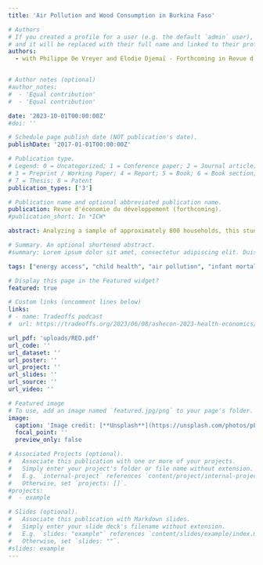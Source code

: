 ```yaml
---
title: 'Air Pollution and Wood Consumption in Burkina Faso'

# Authors
# If you created a profile for a user (e.g. the default `admin` user), write the username (folder name) here
# and it will be replaced with their full name and linked to their profile.
authors:
  - with Philippe De Vreyer and Elodie Djemaï - Forthcoming in Revue d'économie du développement (2024)


# Author notes (optional)
#author_notes:
#  - 'Equal contribution'
#  - 'Equal contribution'

date: '2023-10-01T00:00:00Z'
#doi: ''

# Schedule page publish date (NOT publication's date).
publishDate: '2017-01-01T00:00:00Z'

# Publication type.
# Legend: 0 = Uncategorized; 1 = Conference paper; 2 = Journal article;
# 3 = Preprint / Working Paper; 4 = Report; 5 = Book; 6 = Book section;
# 7 = Thesis; 8 = Patent
publication_types: ['3']

# Publication name and optional abbreviated publication name.
publication: Revue d'économie du développement (forthcoming).
#publication_short: In *ICW*

abstract: Analyzing a sample of approximately 800 households, this study measures the extent of household air pollution in Burkina Faso and assesses the relationship between exposure to fine particles and the consumption of wood for cooking.

# Summary. An optional shortened abstract.
#summary: Lorem ipsum dolor sit amet, consectetur adipiscing elit. Duis posuere tellus ac convallis placerat. Proin tincidunt magna sed ex sollicitudin condimentum.

tags: ["energy access", "child health", "air pollution", "infant mortality", "cooking", "LPG", "Peru"]

# Display this page in the Featured widget?
featured: true

# Custom links (uncomment lines below)
links:
# - name: Tradeoffs podcast
#  url: https://tradeoffs.org/2023/06/08/ashecon-2023-health-economics/

url_pdf: 'uploads/RED.pdf'
url_code: ''
url_dataset: ''
url_poster: ''
url_project: ''
url_slides: ''
url_source: ''
url_video: ''

# Featured image
# To use, add an image named `featured.jpg/png` to your page's folder.
image:
  caption: 'Image credit: [**Unsplash**](https://unsplash.com/photos/pLCdAaMFLTE)'
  focal_point: ''
  preview_only: false

# Associated Projects (optional).
#   Associate this publication with one or more of your projects.
#   Simply enter your project's folder or file name without extension.
#   E.g. `internal-project` references `content/project/internal-project/index.md`.
#   Otherwise, set `projects: []`.
#projects:
#  - example

# Slides (optional).
#   Associate this publication with Markdown slides.
#   Simply enter your slide deck's filename without extension.
#   E.g. `slides: "example"` references `content/slides/example/index.md`.
#   Otherwise, set `slides: ""`.
#slides: example
---
```


